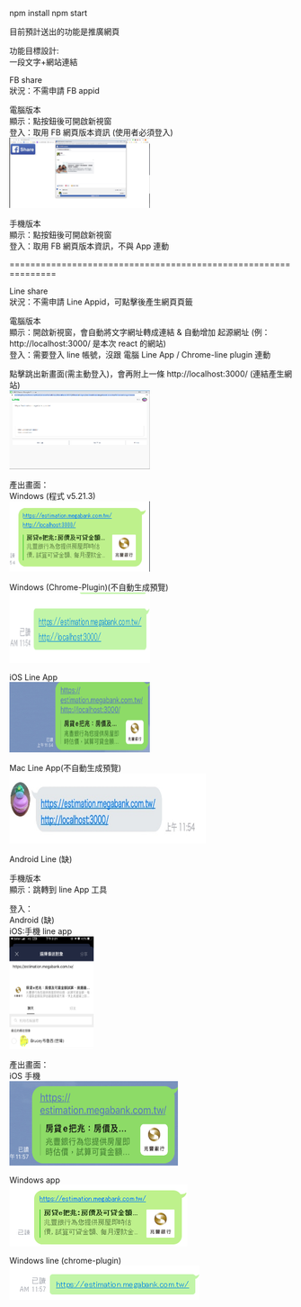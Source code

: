 

npm install
npm start


目前預計送出的功能是推廣網頁<br/>

功能目標設計:<br/>
一段文字+網站連結<br/>


FB share <br/>
狀況：不需申請 FB appid<br/>

電腦版本<br/>
顯示：點按鈕後可開啟新視窗<br/>
登入：取用 FB 網頁版本資訊 (使用者必須登入)<br/>
<img src="./src/img/result.png" height="125px" width = "250px">


手機版本<br/>
顯示：點按鈕後可開啟新視窗<br/>
登入：取用 FB 網頁版本資訊，不與 App 連動<br/>

===============================================================

Line share <br/>
狀況：不需申請 Line Appid，可點擊後產生網頁頁籤<br/>

電腦版本<br/>
顯示：開啟新視窗，會自動將文字網址轉成連結 & 自動增加 起源網址 (例：http://localhost:3000/  是本次 react 的網站)<br/>
登入：需要登入 line 帳號，沒跟 電腦 Line App / Chrome-line plugin 連動<br/>

點擊跳出新畫面(需主動登入)，會再附上一條 http://localhost:3000/ (連結產生網站)<br/>
<img src="./src/img/Web-line.png" height="140px" width = "250px">

產出畫面：<br/>
Windows (程式 v5.21.3)<br/>
<img src="./src/img/web-line-windows-app_v5.21.3.2806.PNG" height="125px" width = "250px">

Windows (Chrome-Plugin)(不自動生成預覽)<br/>
<img src="./src/img/web-line-windows-chrome-plugin.PNG" height="125px" width = "250px">

iOS Line App<br/>
<img src="./src/img/web-line-ios-app_true.png" height="125px" width = "250px">

Mac Line App(不自動生成預覽)<br/>
<img src="./src/img/web-line-Mac Line App.JPG" height="125px" width = "350px">

Android Line (缺) <br/>


手機版本<br/>
顯示：跳轉到 line App 工具<br/>

登入：<br/>
Android (缺)<br/>
iOS:手機 line app<br/>
<img src="./src/img/iOS-line.PNG" height="200px" width = "150px">

產出畫面：<br/>
iOS 手機<br/>
<img src="./src/img/ios-line-ios-app.png" height="150px" width = "300px">



Windows app<br/>
<img src="./src/img/ios-line-windows-app.PNG">


Windows line (chrome-plugin)<br/>
<img src="./src/img/ios-line-chrome-plugin.PNG">